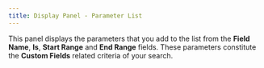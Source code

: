 ```yaml
---
title: Display Panel - Parameter List
---
```



This panel displays the parameters that you add to the list from the  **Field Name**, **Is**,  **Start Range** and **End 
 Range** fields. These parameters constitute the **Custom 
 Fields** related criteria of your search.
